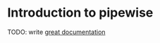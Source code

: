 # Introduction to pipewise

TODO: write [great documentation](http://jacobian.org/writing/what-to-write/)
